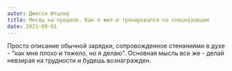 ```yaml
---
autor: Джесси Итцлер
title: Месяц на пределе. Как я жил и тренировался со спецназовцем
date: 2021-09-01
---
```

Просто описание обычной зарядки, сопровожденное стенаниями в духе - "как мне плохо и тяжело, но я делаю". Основная мысль все же - делай невзирая на трудности и будешь вознагражден.